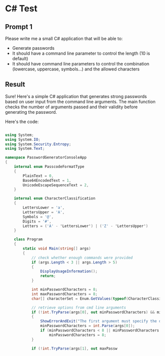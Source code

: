 # C# Test

## Prompt 1

Please write me a small C# application that will be able to:

- Generate passwords
- It should have a command line parameter to control the length (10 is default)
- It should have command line parameters to control the combination (lowercase, uppercase, symbols...) and the allowed characters

## Result

Sure! Here's a simple C# application that generates strong passwords based on user input from the command line arguments. The main function checks the number of arguments passed and their validity before generating the password.

Here's the code:

```csharp

using System;
using System.IO;
using System.Security.Entropy;
using System.Text;

namespace PasswordGeneratorConsoleApp
{
    internal enum PasscodeFormatType
    {
        PlainText = 0,
        Base64EncodedText = 1,
        UnicodeEscapeSequenceText = 2,
    }

    internal enum CharacterClassification
    {
        LettersLower = 'a',
        LettersUpper = 'A',
        Symbols = '@',
        Digits = '#',
        Letters = ('A' - 'LettersLower') | ('Z' - 'LettersUpper')
    }

    class Program
    {
        static void Main(string[] args)
        {
            // check whether enough commands were provided
            if (args.Length < 3 || args.Length > 5)
            {
                DisplayUsageInformation();
                return;
            }

            int minPasswordCharacters = 8;
            int maxPasswordCharacters = 8;
            char[] characterSet = Enum.GetValues(typeof(CharacterClassification)) as char[];

            // retrieve options from cmd line arguments
            if (!int.TryParse(args[0], out minPasswordCharacters) && minPasswordCharacters != 10)
            {
                ShowErrorAndExit("The first argument must specify the desired password length between 8 and 16. Example format: --length=16.\nPlease enter another value: ");
                minPasswordCharacters = int.Parse(args[0]);
                if (minPasswordCharacters < 8 || minPasswordCharacters > 16)
                    minPasswordCharacters = 8;
            }

            if (!int.TryParse(args[1], out maxPassw

```
